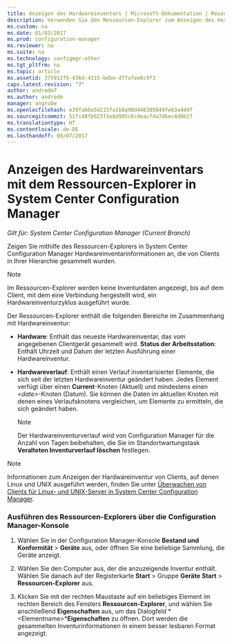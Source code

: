 ```yaml
---
title: Anzeigen des Hardwareinventars | Microsoft-Dokumentation | Resource Explorer
description: Verwenden Sie den Ressourcen-Explorer zum Anzeigen des Hardwareinventars in System Center Configuration Manager.
ms.custom: na
ms.date: 01/03/2017
ms.prod: configuration-manager
ms.reviewer: na
ms.suite: na
ms.technology: configmgr-other
ms.tgt_pltfrm: na
ms.topic: article
ms.assetid: 375912f5-436d-4315-bdbe-d77afee6c9f3
caps.latest.revision: "7"
author: andredm7
ms.author: andredm
manager: angrobe
ms.openlocfilehash: e39fa60a5d215fa1b0a98d4463058497e63a4d4f
ms.sourcegitcommit: 51fc48fb023f1e8d995c6c4eacfda7dbec4d0b2f
ms.translationtype: HT
ms.contentlocale: de-DE
ms.lasthandoff: 08/07/2017
---
```

# <a name="how-to-use-resource-explorer-to-view-hardware-inventory-in-system-center-configuration-manager"></a>Anzeigen des Hardwareinventars mit dem Ressourcen-Explorer in System Center Configuration Manager

*Gilt für: System Center Configuration Manager (Current Branch)*

Zeigen Sie mithilfe des Ressourcen-Explorers in System Center Configuration Manager Hardwareinventarinformationen an, die von Clients in Ihrer Hierarchie gesammelt wurden.  

> [!NOTE]  
>  Im Ressourcen-Explorer werden keine Inventurdaten angezeigt, bis auf dem Client, mit dem eine Verbindung hergestellt wird, ein Hardwareinventurzyklus ausgeführt wurde.  

 Der Ressourcen-Explorer enthält die folgenden Bereiche im Zusammenhang mit Hardwareinventur:  

-   **Hardware**: Enthält das neueste Hardwareinventar, das vom angegebenen Clientgerät gesammelt wird.  **Status der Arbeitsstation**: Enthält Uhrzeit und Datum der letzten Ausführung einer Hardwareinventur.  

-   **Hardwareverlauf**: Enthält einen Verlauf inventarisierter Elemente, die sich seit der letzten Hardwareinventur geändert haben. Jedes Element verfügt über einen **Current**-Knoten (Aktuell) und mindestens einen *<date\>*-Knoten (Datum). Sie können die Daten im aktuellen Knoten mit denen eines Verlaufsknotens vergleichen, um Elemente zu ermitteln, die sich geändert haben.  

    > [!NOTE]  
    >  Der Hardwareinventurverlauf wird von Configuration Manager für die Anzahl von Tagen beibehalten, die Sie im Standortwartungstask **Veralteten Inventurverlauf löschen** festlegen.  

> [!NOTE]  
>  Informationen zum Anzeigen der Hardwareinventur von Clients, auf denen Linux und UNIX ausgeführt werden, finden Sie unter [Überwachen von Clients für Linux- und UNIX-Server in System Center Configuration Manager](../../../../core/clients/manage/monitor-clients-for-linux-and-unix-servers.md).  

### <a name="how-to-run-resource-explorer-from-the-configuration-manager-console"></a>Ausführen des Ressourcen-Explorers über die Configuration Manager-Konsole  

1.  Wählen Sie in der Configuration Manager-Konsole **Bestand und Konformität** > **Geräte** aus, oder öffnen Sie eine beliebige Sammlung, die Geräte anzeigt.  

3.  Wählen Sie den Computer aus, der die anzuzeigende Inventur enthält. Wählen Sie danach auf der Registerkarte **Start** > Gruppe **Geräte** **Start** >  **Ressourcen-Explorer** aus.   

4.  Klicken Sie mit der rechten Maustaste auf ein beliebiges Element im rechten Bereich des Fensters **Ressourcen-Explorer**, und wählen Sie anschließend **Eigenschaften** aus, um das Dialogfeld *<Elementname\>***Eigenschaften** zu öffnen. Dort werden die gesammelten Inventurinformationen in einem besser lesbaren Format angezeigt.  

